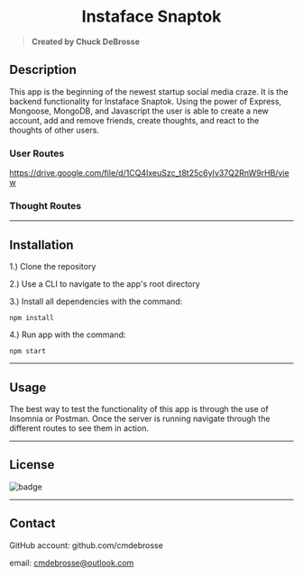   <h1 align="center">Instaface Snaptok</h1>

> **Created by Chuck DeBrosse**

## Description

This app is the beginning of the newest startup social media craze. It is the backend functionality for Instaface Snaptok. Using the power of Express, Mongoose, MongoDB, and Javascript the user is able to create a new account, add and remove friends, create thoughts, and react to the thoughts of other users.

### User Routes

https://drive.google.com/file/d/1CQ4IxeuSzc_t8t25c6yIv37Q2RnW9rHB/view

### Thought Routes

---

## Installation

1.) Clone the repository

2.) Use a CLI to navigate to the app's root directory

3.) Install all dependencies with the command:

```
npm install
```

4.) Run app with the command:

```
npm start
```

---

## Usage

The best way to test the functionality of this app is through the use of Insomnia or Postman. Once the server is running navigate through the different routes to see them in action.

---

## License

![badge](https://img.shields.io/badge/MIT-license-blue)

---

## Contact

GitHub account: github.com/cmdebrosse

email: cmdebrosse@outlook.com
